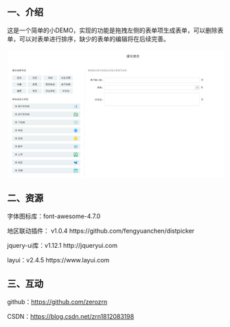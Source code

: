 ## 一、介绍
<p>这是一个简单的小DEMO，实现的功能是拖拽左侧的表单项生成表单，可以删除表单，可以对表单进行排序，缺少的表单的编辑将在后续完善。</p>
<img src="imgs/1.png"/>
<p></p>
<p></p>

## 二、资源
<p>字体图标库：font-awesome-4.7.0</p>
<p>地区联动插件： v1.0.4 https://github.com/fengyuanchen/distpicker</p>
<p>jquery-ui库：v1.12.1 http://jqueryui.com</p>
<p>layui：v2.4.5 https://www.layui.com</p>

## 三、互动
<p>github：<a href="https://github.com/zerozrn">https://github.com/zerozrn</a></p>
<p>CSDN：<a href="https://blog.csdn.net/zrn1812083198">https://blog.csdn.net/zrn1812083198</a></p>
